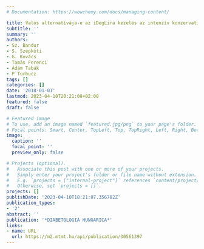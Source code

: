 ```yaml
---
# Documentation: https://wowchemy.com/docs/managing-content/

title: Valós alternatívája-e az iDegLira kezelés az intenzív konzervatív inzulinterápiának?
subtitle: ''
summary: ''
authors:
- Sz. Bandur
- S. Szépkúti
- G. Kovács
- Tamás Ferenci
- Ádám Tabák
- P Turbucz
tags: []
categories: []
date: '2018-01-01'
lastmod: 2023-04-10T20:21:08+02:00
featured: false
draft: false

# Featured image
# To use, add an image named `featured.jpg/png` to your page's folder.
# Focal points: Smart, Center, TopLeft, Top, TopRight, Left, Right, BottomLeft, Bottom, BottomRight.
image:
  caption: ''
  focal_point: ''
  preview_only: false

# Projects (optional).
#   Associate this post with one or more of your projects.
#   Simply enter your project's folder or file name without extension.
#   E.g. `projects = ["internal-project"]` references `content/project/deep-learning/index.md`.
#   Otherwise, set `projects = []`.
projects: []
publishDate: '2023-04-10T18:21:07.356782Z'
publication_types:
- '2'
abstract: ''
publication: '*DIABETOLOGIA HUNGARICA*'
links:
- name: URL
  url: https://m2.mtmt.hu/api/publication/30561397
---
```


